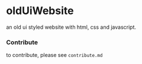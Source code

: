# oldUiWebsite
an old ui styled website with html, css and javascript.

### Contribute
to contribute, please see `contribute.md`
